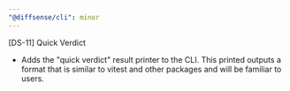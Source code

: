 ```yaml
---
"@diffsense/cli": minor
---
```


\[DS-11\] Quick Verdict
  - Adds the "quick verdict" result printer to the CLI. This printed outputs a format that is similar to vitest and other packages and will be familiar to users.
